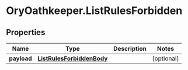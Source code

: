 # OryOathkeeper.ListRulesForbidden

## Properties
Name | Type | Description | Notes
------------ | ------------- | ------------- | -------------
**payload** | [**ListRulesForbiddenBody**](ListRulesForbiddenBody.md) |  | [optional] 


